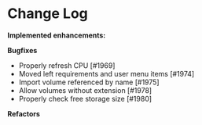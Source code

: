 # Change Log

**Implemented enhancements:**

**Bugfixes**

- Properly refresh CPU [\#1969]
- Moved left requirements and user menu items [\#1974]
- Import volume referenced by name [\#1975]
- Allow volumes without extension [\#1978]
- Properly check free storage size [\#1980]

**Refactors**

